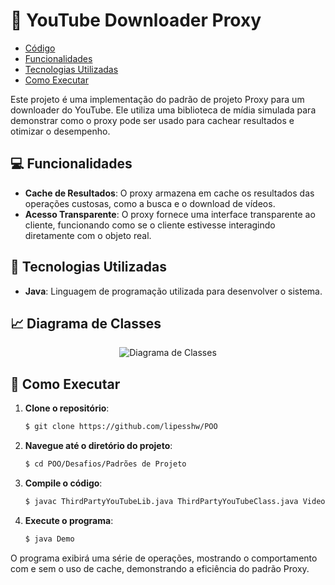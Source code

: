 # 🎥 YouTube Downloader Proxy

- [Código](https://github.com/lipesshw/POO/tree/main/Desafios/Padr%C3%B5es%20de%20Projeto/padroesdeprojeto)
- [Funcionalidades](#-funcionalidades)
- [Tecnologias Utilizadas](#-tecnologias-utilizadas)
- [Como Executar](#-como-executar)

Este projeto é uma implementação do padrão de projeto Proxy para um downloader do YouTube. Ele utiliza uma biblioteca de mídia simulada para demonstrar como o proxy pode ser usado para cachear resultados e otimizar o desempenho.

## 💻 Funcionalidades

- **Cache de Resultados**: O proxy armazena em cache os resultados das operações custosas, como a busca e o download de vídeos.
- **Acesso Transparente**: O proxy fornece uma interface transparente ao cliente, funcionando como se o cliente estivesse interagindo diretamente com o objeto real.

## 🚀 Tecnologias Utilizadas

- **Java**: Linguagem de programação utilizada para desenvolver o sistema.


## 📈 Diagrama de Classes

<p align="center">
  <img src="diagrama.png" alt="Diagrama de Classes">
</p>

## 📖 Como Executar

1. **Clone o repositório**:
    ```bash
    $ git clone https://github.com/lipesshw/POO
    ```
2. **Navegue até o diretório do projeto**:
    ```bash
    $ cd POO/Desafios/Padrões de Projeto
    ```
3. **Compile o código**:
    ```bash
    $ javac ThirdPartyYouTubeLib.java ThirdPartyYouTubeClass.java Video.java CachedYouTubeClass.java YouTubeDownloader.java Demo.java
    ```
4. **Execute o programa**:
    ```bash
    $ java Demo
    ```

O programa exibirá uma série de operações, mostrando o comportamento com e sem o uso de cache, demonstrando a eficiência do padrão Proxy.
